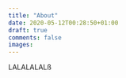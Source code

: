 ```yaml
---
title: "About"
date: 2020-05-12T00:28:50+01:00
draft: true
comments: false
images:
---
```


LALALALALß